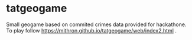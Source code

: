 # tatgeogame
Small geogame based on commited crimes data provided for hackathone.
To play follow https://mithron.github.io/tatgeogame/web/index2.html . 
